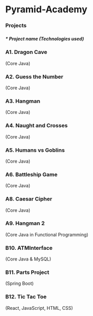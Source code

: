 # Pyramid-Academy

<h3> Projects <h3> 

<h5> * Project name (Technologies used) <h5> 

<h3> A1. Dragon Cave </h3> (Core Java) 
<h3> A2. Guess the Number </h3> (Core Java)
<h3> A3. Hangman </h3>(Core Java)
<h3> A4. Naught and Crosses </h3>(Core Java)
<h3> A5. Humans vs Goblins </h3>(Core Java)
<h3> A6. Battleship Game </h3>(Core Java)
<h3> A8. Caesar Cipher </h3>(Core Java)
<h3> A9. Hangman 2 </h3>(Core Java in Functional Programming)

<h3> B10. ATMInterface </h3>(Core Java & MySQL)

<h3> B11. Parts Project </h3>(Spring Boot)
<h3> B12. Tic Tac Toe </h3>(React, JavaScript, HTML, CSS)




